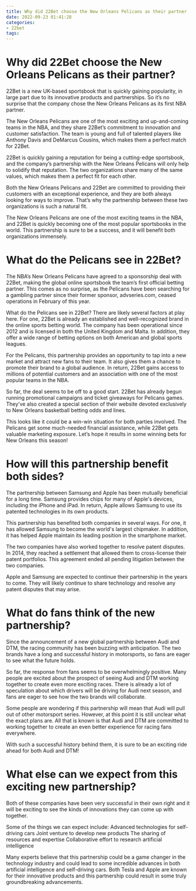 ```yaml
---
title: Why did 22Bet choose the New Orleans Pelicans as their partner
date: 2022-09-23 01:41:28
categories:
- 22bet
tags:
---
```



#  Why did 22Bet choose the New Orleans Pelicans as their partner?

22Bet is a new UK-based sportsbook that is quickly gaining popularity, in large part due to its innovative products and partnerships. So it’s no surprise that the company chose the New Orleans Pelicans as its first NBA partner.

The New Orleans Pelicans are one of the most exciting and up-and-coming teams in the NBA, and they share 22Bet’s commitment to innovation and customer satisfaction. The team is young and full of talented players like Anthony Davis and DeMarcus Cousins, which makes them a perfect match for 22Bet.

22Bet is quickly gaining a reputation for being a cutting-edge sportsbook, and the company’s partnership with the New Orleans Pelicans will only help to solidify that reputation. The two organizations share many of the same values, which makes them a perfect fit for each other.

Both the New Orleans Pelicans and 22Bet are committed to providing their customers with an exceptional experience, and they are both always looking for ways to improve. That’s why the partnership between these two organizations is such a natural fit.

The New Orleans Pelicans are one of the most exciting teams in the NBA, and 22Bet is quickly becoming one of the most popular sportsbooks in the world. This partnership is sure to be a success, and it will benefit both organizations immensely.

#  What do the Pelicans see in 22Bet?

The NBA’s New Orleans Pelicans have agreed to a sponsorship deal with 22Bet, making the global online sportsbook the team’s first official betting partner. This comes as no surprise, as the Pelicans have been searching for a gambling partner since their former sponsor, advseries.com, ceased operations in February of this year.

What do the Pelicans see in 22Bet? There are likely several factors at play here. For one, 22Bet is already an established and well-recognized brand in the online sports betting world. The company has been operational since 2012 and is licensed in both the United Kingdom and Malta. In addition, they offer a wide range of betting options on both American and global sports leagues.

For the Pelicans, this partnership provides an opportunity to tap into a new market and attract new fans to their team. It also gives them a chance to promote their brand to a global audience. In return, 22Bet gains access to millions of potential customers and an association with one of the most popular teams in the NBA.

So far, the deal seems to be off to a good start. 22Bet has already begun running promotional campaigns and ticket giveaways for Pelicans games. They’ve also created a special section of their website devoted exclusively to New Orleans basketball betting odds and lines.

This looks like it could be a win-win situation for both parties involved. The Pelicans get some much-needed financial assistance, while 22Bet gets valuable marketing exposure. Let’s hope it results in some winning bets for New Orleans this season!

#  How will this partnership benefit both sides?

The partnership between Samsung and Apple has been mutually beneficial for a long time. Samsung provides chips for many of Apple's devices, including the iPhone and iPad. In return, Apple allows Samsung to use its patented technologies in its own products.

This partnership has benefited both companies in several ways. For one, it has allowed Samsung to become the world's largest chipmaker. In addition, it has helped Apple maintain its leading position in the smartphone market.

The two companies have also worked together to resolve patent disputes. In 2014, they reached a settlement that allowed them to cross-license their patent portfolios. This agreement ended all pending litigation between the two companies.

Apple and Samsung are expected to continue their partnership in the years to come. They will likely continue to share technology and resolve any patent disputes that may arise.

#  What do fans think of the new partnership?

Since the announcement of a new global partnership between Audi and DTM, the racing community has been buzzing with anticipation. The two brands have a long and successful history in motorsports, so fans are eager to see what the future holds.

So far, the response from fans seems to be overwhelmingly positive. Many people are excited about the prospect of seeing Audi and DTM working together to create even more exciting races. There is already a lot of speculation about which drivers will be driving for Audi next season, and fans are eager to see how the two brands will collaborate.

Some people are wondering if this partnership will mean that Audi will pull out of other motorsport series. However, at this point it is still unclear what the exact plans are. All that is known is that Audi and DTM are committed to working together to create an even better experience for racing fans everywhere.

With such a successful history behind them, it is sure to be an exciting ride ahead for both Audi and DTM!

#  What else can we expect from this exciting new partnership?

Both of these companies have been very successful in their own right and it will be exciting to see the kinds of innovations they can come up with together.

Some of the things we can expect include:
Advanced technologies for self-driving cars
Joint venture to develop new products
The sharing of resources and expertise
Collaborative effort to research artificial intelligence


Many experts believe that this partnership could be a game changer in the technology industry and could lead to some incredible advances in both artificial intelligence and self-driving cars. Both Tesla and Apple are known for their innovative products and this partnership could result in some truly groundbreaking advancements.